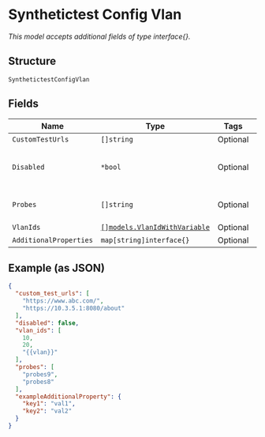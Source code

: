 
# Synthetictest Config Vlan

*This model accepts additional fields of type interface{}.*

## Structure

`SynthetictestConfigVlan`

## Fields

| Name | Type | Tags | Description |
|  --- | --- | --- | --- |
| `CustomTestUrls` | `[]string` | Optional | - |
| `Disabled` | `*bool` | Optional | For some vlans where we don't want this to run<br><br>**Default**: `false` |
| `Probes` | `[]string` | Optional | app name comes from `custom_probes` above or /const/synthetic_test_probes |
| `VlanIds` | [`[]models.VlanIdWithVariable`](../../doc/models/containers/vlan-id-with-variable.md) | Optional | - |
| `AdditionalProperties` | `map[string]interface{}` | Optional | - |

## Example (as JSON)

```json
{
  "custom_test_urls": [
    "https://www.abc.com/",
    "https://10.3.5.1:8080/about"
  ],
  "disabled": false,
  "vlan_ids": [
    10,
    20,
    "{{vlan}}"
  ],
  "probes": [
    "probes9",
    "probes8"
  ],
  "exampleAdditionalProperty": {
    "key1": "val1",
    "key2": "val2"
  }
}
```

